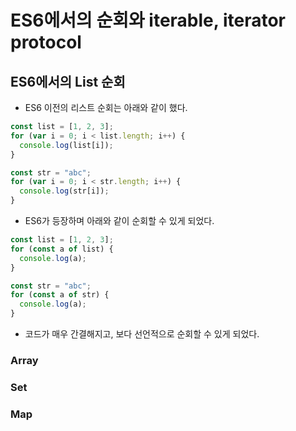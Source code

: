 # ES6에서의 순회와 iterable, iterator protocol

<h2>ES6에서의 List 순회</h2>

- ES6 이전의 리스트 순회는 아래와 같이 했다.

```js
const list = [1, 2, 3];
for (var i = 0; i < list.length; i++) {
  console.log(list[i]);
}

const str = "abc";
for (var i = 0; i < str.length; i++) {
  console.log(str[i]);
}
```

- ES6가 등장하며 아래와 같이 순회할 수 있게 되었다.

```js
const list = [1, 2, 3];
for (const a of list) {
  console.log(a);
}

const str = "abc";
for (const a of str) {
  console.log(a);
}
```

- 코드가 매우 간결해지고, 보다 선언적으로 순회할 수 있게 되었다.

<h3>Array</h3>

<h3>Set</h3>

<h3>Map</h3>
